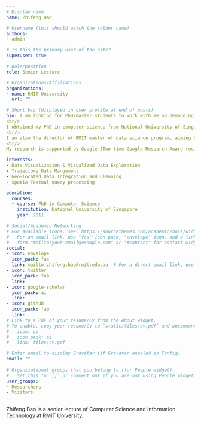 ```yaml
---
# Display name
name: Zhifeng Bao

# Username (this should match the folder name)
authors:
- admin

# Is this the primary user of the site?
superuser: true

# Role/position
role: Senior Lecture

# Organizations/Affiliations
organizations:
- name: RMIT University
  url: ""

# Short bio (displayed in user profile at end of posts)
bio: I am looking for PhD/master students to work with me on demanding Urban Data Analytics projects under my civil computing team. If you are a highly motivated student and interested in doing big data research, please contact me (see prospective students). 
<br/>
I obtained my PhD in computer science from National University of Singapore (NUS), and was the winner of the Best PhD Thesis Award. I hold an honorary fellow position at University of Melbourne and a senior lecturer position at RMIT.  I am the Head of the Big Data and Database Group at the RMIT Center of Information Discovery and Data Analytics. 
<br/>
I am also the director of RMIT master of data science program, aiming to use Data Science to serve demanding data analysis needs from different sectors of RMIT and industry partners, with the goal of making our students Ready To Work. 
<br/>
My research is supported by Google (Two-time Google Research Award recipient), Australasian Research Council and Data61. I am generally interested in big data management, data visualization, information retrieval, and applied machine learning to each of the aforementioned topics. In particular, I propose the topic of Civil Computing and has made contributions in developing interactive visualized data exploration frameworks to bring big data back to a human scale, to make big data empower everyone for optimal decision making.

interests:
- Data Visualization & Visualized Data Exploration
- Trajectory Data Mangement   
- Geo-located Data Integration and Cleaning
- Spatio-Textual query processing

education:
  courses:
  - course: PhD in Computer Science
    institution: National University of Singapore
    year: 2011

# Social/Academic Networking
# For available icons, see: https://sourcethemes.com/academic/docs/widgets/#icons
#   For an email link, use "fas" icon pack, "envelope" icon, and a link in the
#   form "mailto:your-email@example.com" or "#contact" for contact widget.
social:
- icon: envelope
  icon_pack: fas
  link: mailto:zhifeng.bao@rmit.edu.au  # For a direct email link, use "mailto:zhifeng.bao@rmit.edu.au".
- icon: twitter
  icon_pack: fab
  link: 
- icon: google-scholar
  icon_pack: ai
  link: 
- icon: github
  icon_pack: fab
  link: 
# Link to a PDF of your resume/CV from the About widget.
# To enable, copy your resume/CV to `static/files/cv.pdf` and uncomment the lines below.  
# - icon: cv
#   icon_pack: ai
#   link: files/cv.pdf

# Enter email to display Gravatar (if Gravatar enabled in Config)
email: ""
  
# Organizational groups that you belong to (for People widget)
#   Set this to `[]` or comment out if you are not using People widget.  
user_groups:
- Researchers
- Visitors
---
```


Zhifeng Bao is a senior lecture of Computer Science and Information Technology at RMIT University.

 
